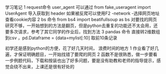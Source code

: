 学习笔记
1 request命令
  user_agent 可以通过 from fake_useragent import UserAgent 导入获取到 header
  如果被反爬可以使用F2 -network -选择网页地址 查看cookie内容
2 bs 命令 from bs4 import beatifullsoup as bs
  对要找的网页研究不够，一开始想到的方法是翻页，但是python去重复的功能还不太会用，还要多次请求，参考了其它同学的作业后，找到方法
3 pandas 命令
  直接转2维数组到csv ，pd.Dataframe = {data=mylist[:10] 取前10条记录

初学还是感到python的方便，花了好几天时间，
 浪费时间的地方
 1 作业看了好几遍，才保证明确题目，一开始找错了要爬的网页
 2 函数不是很熟悉，做一步要看一步例题代码，下载和按装也出了好多问题，要是没有助教和老师的指导提示，感觉会绕不出来，上课还是很有好处的
  